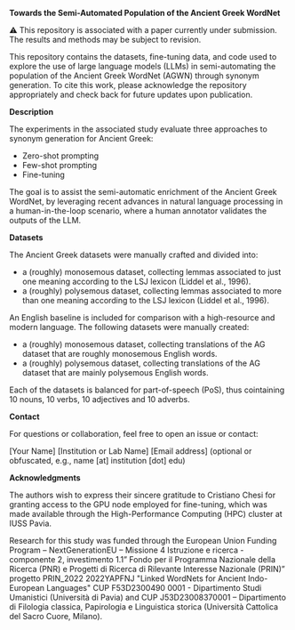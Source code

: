 **Towards the Semi-Automated Population of the Ancient Greek WordNet**

⚠️ This repository is associated with a paper currently under submission. The results and methods may be subject to revision.


This repository contains the datasets, fine-tuning data, and code used to explore the use of large language models (LLMs) in semi-automating the population of the Ancient Greek WordNet (AGWN) through synonym generation.
To cite this work, please acknowledge the repository appropriately and check back for future updates upon publication.

**Description**

The experiments in the associated study evaluate three approaches to synonym generation for Ancient Greek:

- Zero-shot prompting
- Few-shot prompting
- Fine-tuning
  
The goal is to assist the semi-automatic enrichment of the Ancient Greek WordNet, by leveraging recent advances in natural language processing in a human-in-the-loop scenario, where a human annotator validates the outputs of the LLM.

**Datasets**

The Ancient Greek datasets were manually crafted and divided into:

- a (roughly) monosemous dataset, collecting lemmas associated to just one meaning according to the LSJ lexicon (Liddel et al., 1996).
- a (roughly) polysemous dataset, collecting lemmas associated to more than one meaning according to the LSJ lexicon (Liddel et al., 1996).

An English baseline is included for comparison with a high-resource and modern language. The following datasets were manually created:

- a (roughly) monosemous dataset, collecting translations of the AG dataset that are roughly monosemous English words.
- a (roughly) polysemous dataset, collecting translations of the AG dataset that are mainly polysemous English words.
  
Each of the datasets is balanced for part-of-speech (PoS), thus cointaining 10 nouns, 10 verbs, 10 adjectives and 10 adverbs.

**Contact**

For questions or collaboration, feel free to open an issue or contact:

[Your Name]
[Institution or Lab Name]
[Email address] (optional or obfuscated, e.g., name [at] institution [dot] edu)

**Acknowledgments**

The authors wish to express their sincere gratitude to Cristiano Chesi for granting access to the GPU node employed for fine-tuning, which was made available through the High-Performance Computing (HPC) cluster at IUSS Pavia.

Research for this study was funded through the European Union Funding Program – NextGenerationEU – Missione 4 Istruzione e ricerca - componente 2, investimento 1.1” Fondo per il Programma Nazionale della Ricerca (PNR) e Progetti di Ricerca di Rilevante Interesse Nazionale (PRIN)” progetto PRIN\_2022 2022YAPFNJ "Linked WordNets for Ancient Indo-European Languages" CUP F53D2300490 0001 - Dipartimento Studi Umanistici (Università di Pavia) and CUP J53D23008370001 – Dipartimento di Filologia classica, Papirologia e Linguistica storica (Università Cattolica del Sacro Cuore, Milano).
